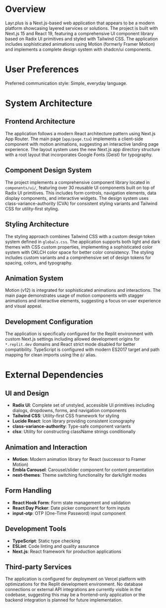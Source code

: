 # Overview

Layr.plus is a Next.js-based web application that appears to be a modern platform showcasing layered services or solutions. The project is built with Next.js 15 and React 19, featuring a comprehensive UI component library based on Radix UI primitives and styled with Tailwind CSS. The application includes sophisticated animations using Motion (formerly Framer Motion) and implements a complete design system with shadcn/ui components.

# User Preferences

Preferred communication style: Simple, everyday language.

# System Architecture

## Frontend Architecture
The application follows a modern React architecture pattern using Next.js App Router. The main page (`app/page.tsx`) implements a client-side component with motion animations, suggesting an interactive landing page experience. The layout system uses the new Next.js app directory structure with a root layout that incorporates Google Fonts (Geist) for typography.

## Component Design System
The project implements a comprehensive component library located in `components/ui/`, featuring over 30 reusable UI components built on top of Radix UI primitives. This includes form controls, navigation elements, data display components, and interactive widgets. The design system uses class-variance-authority (CVA) for consistent styling variants and Tailwind CSS for utility-first styling.

## Styling Architecture
The styling approach combines Tailwind CSS with a custom design token system defined in `globals.css`. The application supports both light and dark themes with CSS custom properties, implementing a sophisticated color system with OKLCH color space for better color consistency. The styling includes custom variants and a comprehensive set of design tokens for spacing, colors, and typography.

## Animation System
Motion (v12) is integrated for sophisticated animations and interactions. The main page demonstrates usage of motion components with stagger animations and interactive elements, suggesting a focus on user experience and visual appeal.

## Development Configuration
The application is specifically configured for the Replit environment with custom Next.js settings including allowed development origins for `*.replit.dev` domains and React strict mode disabled for better compatibility. TypeScript is configured with modern ES2017 target and path mapping for clean imports using the `@/` alias.

# External Dependencies

## UI and Design
- **Radix UI**: Complete set of unstyled, accessible UI primitives including dialogs, dropdowns, forms, and navigation components
- **Tailwind CSS**: Utility-first CSS framework for styling
- **Lucide React**: Icon library providing consistent iconography
- **class-variance-authority**: Type-safe component variants
- **clsx**: Utility for constructing className strings conditionally

## Animation and Interaction
- **Motion**: Modern animation library for React (successor to Framer Motion)
- **Embla Carousel**: Carousel/slider component for content presentation
- **next-themes**: Theme switching functionality for dark/light modes

## Form Handling
- **React Hook Form**: Form state management and validation
- **React Day Picker**: Date picker component for form inputs
- **input-otp**: OTP (One-Time Password) input component

## Development Tools
- **TypeScript**: Static type checking
- **ESLint**: Code linting and quality assurance
- **Next.js**: React framework for production applications

## Third-party Services
The application is configured for deployment on Vercel platform with optimizations for the Replit development environment. No database connections or external API integrations are currently visible in the codebase, suggesting this may be a frontend-only application or the backend integration is planned for future implementation.